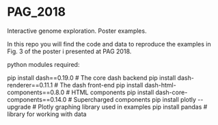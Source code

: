 # PAG_2018
Interactive genome exploration. Poster examples.

In this repo you will find the code and data to reproduce the examples in Fig. 3 of the poster i presented at PAG 2018.

python modules required:

pip install dash==0.19.0  # The core dash backend
pip install dash-renderer==0.11.1  # The dash front-end
pip install dash-html-components==0.8.0  # HTML components
pip install dash-core-components==0.14.0  # Supercharged components
pip install plotly --upgrade  # Plotly graphing library used in examples
pip install pandas  # library for working with data

